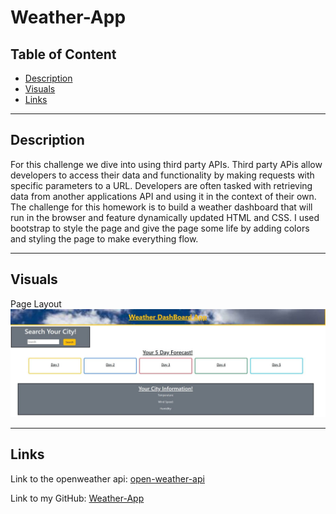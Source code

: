 # Weather-App


## Table of Content
- [Description](#description)
- [Visuals](#visuals)
- [Links](#links)

***

## Description
 For this challenge we dive into using third party APIs. Third party APis allow developers to access their data and functionality by making requests with specific parameters to a URL. Developers are often tasked with retrieving data from another applications API and using it in the context of their own. The challenge for this homework is to build a weather dashboard that will run in the browser and feature dynamically updated HTML and CSS. I used bootstrap to style the page and give the page some life by adding colors and styling the page to make everything flow. 
***

## Visuals
Page Layout
![Page-layout](./Pics/weather_app.jpg)
***

## Links
Link to the openweather api: [open-weather-api](https://openweathermap.org/)

Link to my GitHub: [Weather-App](https://kmphillips20.github.io/Weather-App/)

